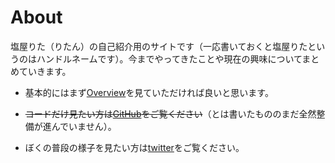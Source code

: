 # About

塩屋りた（りたん）の自己紹介用のサイトです（一応書いておくと塩屋りたというのはハンドルネームです）。今までやってきたことや現在の興味についてまとめていきます。

* 基本的にはまず[Overview](/overview.html)を見ていただければ良いと思います。

* ~~コードだけ見たい方は[GitHub](https://github.com/rita-rita-ritan)をご覧ください~~（とは書いたもののまだ全然整備が進んでいません）。
* ぼくの普段の様子を見たい方は[twitter](https://twitter.com/rita_rita_ritan)をご覧ください。
